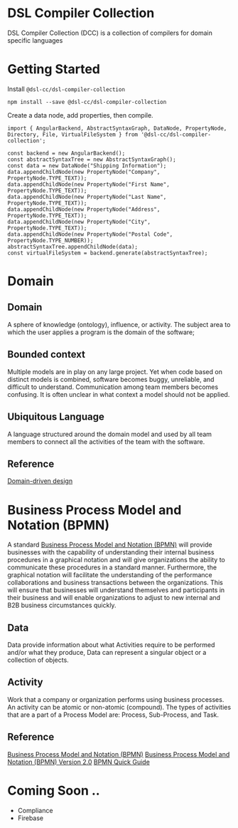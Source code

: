 # DSL Compiler Collection
DSL Compiler Collection (DCC) is a collection of compilers for domain specific languages

# Getting Started

Install `@dsl-cc/dsl-compiler-collection`

    npm install --save @dsl-cc/dsl-compiler-collection

Create a data node, add properties, then compile. 

    import { AngularBackend, AbstractSyntaxGraph, DataNode, PropertyNode, Directory, File, VirtualFileSystem } from '@dsl-cc/dsl-compiler-collection';

    const backend = new AngularBackend();
    const abstractSyntaxTree = new AbstractSyntaxGraph();
    const data = new DataNode("Shipping Information");
    data.appendChildNode(new PropertyNode("Company", PropertyNode.TYPE_TEXT));
    data.appendChildNode(new PropertyNode("First Name", PropertyNode.TYPE_TEXT));
    data.appendChildNode(new PropertyNode("Last Name", PropertyNode.TYPE_TEXT));
    data.appendChildNode(new PropertyNode("Address", PropertyNode.TYPE_TEXT));
    data.appendChildNode(new PropertyNode("City", PropertyNode.TYPE_TEXT));
    data.appendChildNode(new PropertyNode("Postal Code", PropertyNode.TYPE_NUMBER));
    abstractSyntaxTree.appendChildNode(data);
    const virtualFileSystem = backend.generate(abstractSyntaxTree); 

# Domain

## Domain
A sphere of knowledge (ontology), influence, or activity. The subject area to which the user applies a program is the domain of the software;

## Bounded context
Multiple models are in play on any large project. Yet when code based on distinct models is combined, software becomes buggy, unreliable, and difficult to understand. Communication among team members becomes confusing. It is often unclear in what context a model should not be applied.

## Ubiquitous Language
A language structured around the domain model and used by all team members to connect all the activities of the team with the software.

## Reference
[Domain-driven design](https://en.wikipedia.org/wiki/Domain-driven_design)

# Business Process Model and Notation (BPMN)
A standard [Business Process Model and Notation (BPMN)](http://www.bpmn.org/) will provide businesses with the capability of understanding their internal business procedures in a graphical notation and will give organizations the ability to communicate these procedures in a standard manner. Furthermore, the graphical notation will facilitate the understanding of the performance collaborations and business transactions between the organizations. This will ensure that businesses will understand themselves and participants in their business and will enable organizations to adjust to new internal and B2B business circumstances quickly.

## Data 
Data provide information about what Activities require to be performed and/or what they produce, Data can represent a singular object or a collection of objects.

## Activity
Work that a company or organization performs using business processes. An activity can be atomic or non-atomic (compound). The types of activities that are a part of a Process Model are: Process, Sub-Process, and Task.

## Reference
[Business Process Model and Notation (BPMN)](http://www.bpmn.org/)
[Business Process Model and Notation (BPMN) Version 2.0](https://www.omg.org/spec/BPMN/2.0/PDF)
[BPMN Quick Guide](https://www.bpmnquickguide.com/)

# Coming Soon .. 

- Compliance
- Firebase




